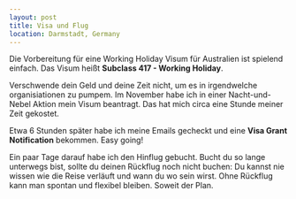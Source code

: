 ```yaml
---
layout: post
title: Visa und Flug
location: Darmstadt, Germany
---
```


Die Vorbereitung für eine Working Holiday Visum für Australien ist spielend einfach. Das Visum heißt **Subclass 417 - Working Holiday**. 

Verschwende dein Geld und deine Zeit nicht, um es in irgendwelche organisiationen zu pumpem. Im November habe ich in einer Nacht-und-Nebel Aktion mein Visum beantragt. Das hat mich circa eine Stunde meiner Zeit gekostet. 

Etwa 6 Stunden später habe ich meine Emails gecheckt und eine **Visa Grant Notification** bekommen. Easy going!

Ein paar Tage darauf habe ich den Hinflug gebucht. Bucht du so lange unterwegs bist, sollte du deinen Rückflug noch nicht buchen: Du kannst nie wissen wie die Reise verläuft und wann du wo sein wirst. Ohne Rückflug kann man spontan und flexibel bleiben. Soweit der Plan.